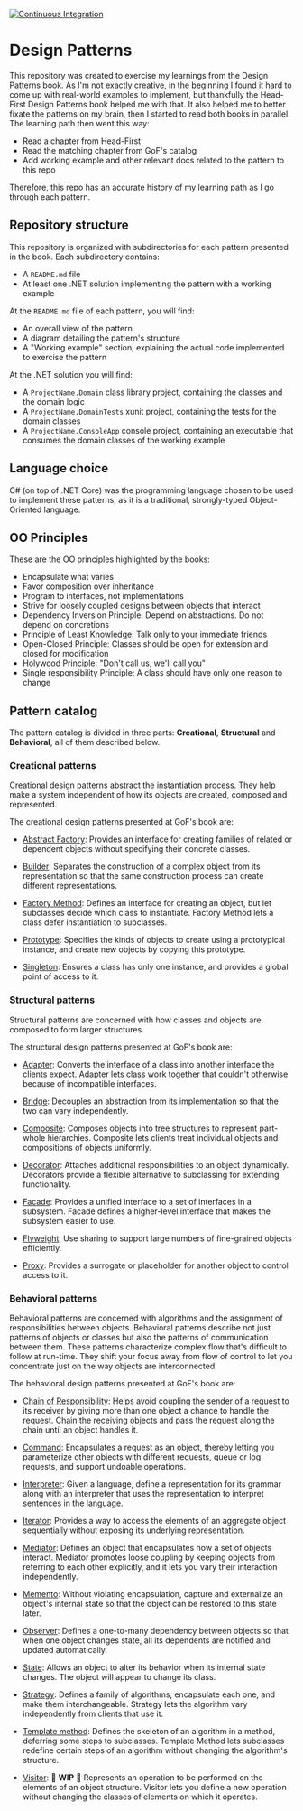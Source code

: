 [![Continuous Integration](https://github.com/kaiosilveira/design-patterns/actions/workflows/dotnet.yml/badge.svg)](https://github.com/kaiosilveira/design-patterns/actions/workflows/dotnet.yml)

# Design Patterns

This repository was created to exercise my learnings from the Design Patterns book.
As I'm not exactly creative, in the beginning I found it hard to come up with real-world examples to implement, but thankfully the Head-First Design Patterns book helped me with that. It also helped me to better fixate the patterns on my brain, then I started to read both books in parallel. The learning path then went this way:

- Read a chapter from Head-First
- Read the matching chapter from GoF's catalog
- Add working example and other relevant docs related to the pattern to this repo

Therefore, this repo has an accurate history of my learning path as I go through each pattern.

## Repository structure

This repository is organized with subdirectories for each pattern presented in the book. Each subdirectory contains:

- A `README.md` file
- At least one .NET solution implementing the pattern with a working example

At the `README.md` file of each pattern, you will find:

- An overall view of the pattern
- A diagram detailing the pattern's structure
- A "Working example" section, explaining the actual code implemented to exercise the pattern

At the .NET solution you will find:

- A `ProjectName.Domain` class library project, containing the classes and the domain logic
- A `ProjectName.DomainTests` xunit project, containing the tests for the domain classes
- A `ProjectName.ConsoleApp` console project, containing an executable that consumes the domain classes of the working example

## Language choice

C# (on top of .NET Core) was the programming language chosen to be used to implement these patterns, as it is a traditional, strongly-typed Object-Oriented language.

## OO Principles

These are the OO principles highlighted by the books:

- Encapsulate what varies
- Favor composition over inheritance
- Program to interfaces, not implementations
- Strive for loosely coupled designs between objects that interact
- Dependency Inversion Principle: Depend on abstractions. Do not depend on concretions
- Principle of Least Knowledge: Talk only to your immediate friends
- Open-Closed Principle: Classes should be open for extension and closed for modification
- Holywood Principle: "Don't call us, we'll call you"
- Single responsibility Principle: A class should have only one reason to change

## Pattern catalog

The pattern catalog is divided in three parts: **Creational**, **Structural** and **Behavioral**, all of them described below.

### Creational patterns

Creational design patterns abstract the instantiation process. They help make a system independent of how its objects are created, composed and represented.

The creational design patterns presented at GoF's book are:

- [Abstract Factory](/abstract-factory): Provides an interface for creating families of related or dependent objects without specifying their concrete classes.

- [Builder](/builder): Separates the construction of a complex object from its representation so that the same construction process can create different representations.

- [Factory Method](/factory-method): Defines an interface for creating an object, but let subclasses decide which class to instantiate. Factory Method lets a class defer instantiation to subclasses.

- [Prototype](/prototype): Specifies the kinds of objects to create using a prototypical instance, and create new objects by copying this prototype.

- [Singleton](/singleton): Ensures a class has only one instance, and provides a global point of access to it.

### Structural patterns

Structural patterns are concerned with how classes and objects are composed to form larger structures.

The structural design patterns presented at GoF's book are:

- [Adapter](/adapter): Converts the interface of a class into another interface the clients expect. Adapter lets class work together that couldn't otherwise because of incompatible interfaces.

- [Bridge](/bridge/): Decouples an abstraction from its implementation so that the two can vary independently.

- [Composite](/composite): Composes objects into tree structures to represent part-whole hierarchies. Composite lets clients treat individual objects and compositions of objects uniformly.

- [Decorator](/decorator): Attaches additional responsibilities to an object dynamically. Decorators provide a flexible alternative to subclassing for extending functionality.

- [Facade](/facade): Provides a unified interface to a set of interfaces in a subsystem. Facade defines a higher-level interface that makes the subsystem easier to use.

- [Flyweight](/flyweight): Use sharing to support large numbers of fine-grained objects efficiently.

- [Proxy](/proxy): Provides a surrogate or placeholder for another object to control access to it.

### Behavioral patterns

Behavioral patterns are concerned with algorithms and the assignment of responsibilities between objects. Behavioral patterns describe not just patterns of objects or classes but also the patterns of communication between them. These patterns characterize complex flow that's difficult to follow at run-time. They shift your focus away from flow of control to let you concentrate just on the way objects are interconnected.

The behavioral design patterns presented at GoF's book are:

- [Chain of Responsibility](/chain-of-responsibility): Helps avoid coupling the sender of a request to its receiver by giving more than one object a chance to handle the request. Chain the receiving objects and pass the request along the chain until an object handles it.

- [Command](/command): Encapsulates a request as an object, thereby letting you parameterize other objects with different requests, queue or log requests, and support undoable operations.

- [Interpreter](/interpreter): Given a language, define a representation for its grammar along with an interpreter that uses the representation to interpret sentences in the language.

- [Iterator](/iterator): Provides a way to access the elements of an aggregate object sequentially without exposing its underlying representation.

- [Mediator](/mediator): Defines an object that encapsulates how a set of objects interact. Mediator promotes loose coupling by keeping objects from referring to each other explicitly, and it lets you vary their interaction independently.

- [Memento](/memento): Without violating encapsulation, capture and externalize an object's internal state so that the object can be restored to this state later.

- [Observer](/observer): Defines a one-to-many dependency between objects so that when one object changes state, all its dependents are notified and updated automatically.

- [State](/state): Allows an object to alter its behavior when its internal state changes. The object will appear to change its class.

- [Strategy](/strategy): Defines a family of algorithms, encapsulate each one, and make them interchangeable. Strategy lets the algorithm vary independently from clients that use it.

- [Template method](/template-method): Defines the skeleton of an algorithm in a method, deferring some steps to subclasses. Template Method lets subclasses redefine certain steps of an algorithm without changing the algorithm's structure.

- [Visitor](/visitor): 🚧 **WIP** 🚧 Represents an operation to be performed on the elements of an object structure. Visitor lets you define a new operation without changing the classes of elements on which it operates.
